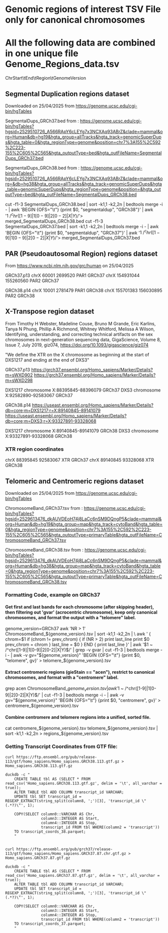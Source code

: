 
# Genomic regions of interest TSV File only for canonical chromosomes
# All the following data are combined in one unique file Genome_Regions_data.tsv
ChrStart\tEnd\tRegion\tGenomeVersion

## Segmental Duplication regions dataset

Downloaded on 25/04/2025 from https://genome.ucsc.edu/cgi-bin/hgTables

SegmentalDups_GRCh37.bed from :
https://genome.ucsc.edu/cgi-bin/hgTables?hgsid=2529510726_A566RApY6cLEYg7x3NCXAq93ABrZ&clade=mammal&org=Human&db=hg19&hgta_group=allTracks&hgta_track=genomicSuperDups&hgta_table=0&hgta_regionType=genome&position=chr7%3A155%2C592%2C223-155%2C605%2C565&hgta_outputType=bed&hgta_outFileName=SegmentalDups_GRCh37.bed

SegmentalDups_GRCh38.bed from :
https://genome.ucsc.edu/cgi-bin/hgTables?hgsid=2529510726_A566RApY6cLEYg7x3NCXAq93ABrZ&clade=mammal&org=&db=hg38&hgta_group=allTracks&hgta_track=genomicSuperDups&hgta_table=genomicSuperDups&hgta_regionType=genome&position=&hgta_outputType=bed&hgta_outFileName=SegmentalDups_GRCh38.bed

cut -f1-3 SegmentalDups_GRCh38.bed | sort -k1,1 -k2,2n | bedtools merge -i - | awk 'BEGIN {OFS="\t"} {print $0, "segmentaldup", "GRCh38"}' | awk '$1 ~ /^chr([1-9]|1[0-9]|2[0-2]|X|Y)$/'> merged_SegmentalDups_GRCh38.bed
cut -f1-3 SegmentalDups_GRCh37.bed | sort -k1,1 -k2,2n | bedtools merge -i - | awk 'BEGIN {OFS="\t"} {print $0, "segmentaldup", "GRCh37"}' | awk '$1 ~ /^chr([1-9]|1[0-9]|2[0-2]|X|Y)$/'> merged_SegmentalDups_GRCh37.bed


## PAR (Pseudoautosomal Region) regions dataset
From https://www.ncbi.nlm.nih.gov/grc/human on 25/04/2025

GRCh37.p13
chrX	60001	2699520	PAR1	GRCh37
chrX	154931044	155260560	PAR2	GRCh37

GRCh38.p14
chrX	10001	2781479	PAR1	GRCh38
chrX	155701383	156030895	PAR2	GRCh38


## X-Transpose region dataset
From Timothy H Webster, Madeline Couse, Bruno M Grande, Eric Karlins, Tanya N Phung, Phillip A Richmond, Whitney Whitford, Melissa A Wilson, Identifying, understanding, and correcting technical artifacts on the sex chromosomes in next-generation sequencing data, GigaScience, Volume 8, Issue 7, July 2019, giz074, https://doi.org/10.1093/gigascience/giz074

"We define the XTR on the X chromosome as beginning at the start of DXS1217 and ending at the end of DXS3"
 
GRCh37.p13
https://grch37.ensembl.org/Homo_sapiens/Marker/Details?m=sWXD902
https://grch37.ensembl.org/Homo_sapiens/Marker/Details?m=sWXD298

DXS1217	chromosome X:88395845-88396079	GRCh37
DXS3	chromosome X:92582890-92583067	GRCh37

GRCh38.p14
https://useast.ensembl.org/Homo_sapiens/Marker/Details?db=core;m=DXS1217;r=X:89140845-89141079
https://useast.ensembl.org/Homo_sapiens/Marker/Details?db=core;m=DXS3;r=X:93327891-93328068

DXS1217	chromosome X:89140845-89141079	GRCh38
DXS3	chromosome X:93327891-93328068	GRCh38

### XTR region coordinates
chrX	88395845	92583067	XTR	GRCh37
chrX	89140845	93328068	XTR	GRCh38


## Telomeric and Centromeric regions dataset
Downloaded on 25/04/2025 from https://genome.ucsc.edu/cgi-bin/hgTables

ChromosomeBand_GRCh37.tsv from :
https://genome.ucsc.edu/cgi-bin/hgTables?hgsid=2529613476_dkAUVDEoH74j8LaCc6nSM9DQngP5&clade=mammal&org=Human&db=hg19&hgta_group=map&hgta_track=cytoBand&hgta_table=0&hgta_regionType=genome&position=chr7%3A155%2C592%2C223-155%2C605%2C565&hgta_outputType=primaryTable&hgta_outFileName=ChromosomeBand_GRCh37.tsv


ChromosomeBand_GRCh38.tsv from :
https://genome.ucsc.edu/cgi-bin/hgTables?hgsid=2529613476_dkAUVDEoH74j8LaCc6nSM9DQngP5&clade=mammal&org=Human&db=hg38&hgta_group=map&hgta_track=cytoBand&hgta_table=0&hgta_regionType=genome&position=chr7%3A155%2C592%2C223-155%2C605%2C565&hgta_outputType=primaryTable&hgta_outFileName=ChromosomeBand_GRCh38.tsv

### Formatting Code, example on GRCh37

#### Get first and last bands for each chromosome (after skipping header), then filtering out 'gvar' (acrocentric chromosome), keep only canonical chromosomes, and format the output with a "telomere" label.
genome_version=GRCh37
awk 'NR > 1' ChromosomeBand_${genome_version}.tsv | sort -k1,1 -k2,2n | \
awk '
{
    chrom=$1
    if (chrom != prev_chrom) {
        if (NR > 2) print last_line
        print $0
        prev_chrom = chrom
    }
    last_line = $0
}
END {
    print last_line
}' | awk '$1 ~ /^chr([1-9]|1[0-9]|2[0-2]|X|Y)$/' | grep -v gvar | cut -f1-3 | bedtools merge -i - | awk -v gv="${genome_version}" 'BEGIN {OFS="\t"} {print $0, "telomere", gv}' > telomere_${genome_version}.tsv

#### Extract centromeric regions (gieStain == "acen"), restrict to canonical chromosomes, and format with a "centromere" label.
grep acen ChromosomeBand_${genome_version}.tsv | awk '$1 ~ /^chr([1-9]|1[0-9]|2[0-2]|X|Y)$/' | cut -f1-3 | bedtools merge -i - | awk -v gv="${genome_version}" 'BEGIN {OFS="\t"} {print $0, "centromere", gv}' > centromere_${genome_version}.tsv

#### Combine centromere and telomere regions into a unified, sorted file.
cat centromere_${genome_version}.tsv telomere_${genome_version}.tsv | sort -k1,1 -k2,2n > regions_${genome_version}.tsv


### Getting Transcript Coordinates from GTF file:
```
curl https://ftp.ensembl.org/pub/release-113/gtf/homo_sapiens/Homo_sapiens.GRCh38.113.gtf.gz > Homo_sapiens.GRCh38.113.gtf.gz

duckdb -c "                       
    CREATE TABLE tbl AS (SELECT * FROM read_csv('Homo_sapiens.GRCh38.113.gtf.gz', delim = '\t', all_varchar = true));
    ALTER TABLE tbl ADD COLUMN transcript_id VARCHAR;
    UPDATE tbl SET transcript_id = REGEXP_EXTRACT(string_split(column8, ';')[3], 'transcript_id \"(.*?)\"', 1);

    COPY(SELECT column0::VARCHAR AS Chr,
                column3::INTEGER AS Start,
                column4::INTEGER AS Stop, 
                transcript_id FROM tbl WHERE(column2 = 'transcript')) 
    TO transcript_coords_38.parquet;
    "


curl https://ftp.ensembl.org/pub/grch37/release-113/gtf/homo_sapiens/Homo_sapiens.GRCh37.87.chr.gtf.gz > Homo_sapiens.GRCh37.87.gtf.gz

duckdb -c "                       
    CREATE TABLE tbl AS (SELECT * FROM read_csv('Homo_sapiens.GRCh37.87.gtf.gz', delim = '\t', all_varchar = true));
    ALTER TABLE tbl ADD COLUMN transcript_id VARCHAR;
    UPDATE tbl SET transcript_id = REGEXP_EXTRACT(string_split(column8, ';')[3], 'transcript_id \"(.*?)\"', 1);

    COPY(SELECT column0::VARCHAR AS Chr,
                column3::INTEGER AS Start,
                column4::INTEGER AS Stop, 
                transcript_id FROM tbl WHERE(column2 = 'transcript')) 
    TO transcript_coords_37.parquet;
    "


```



